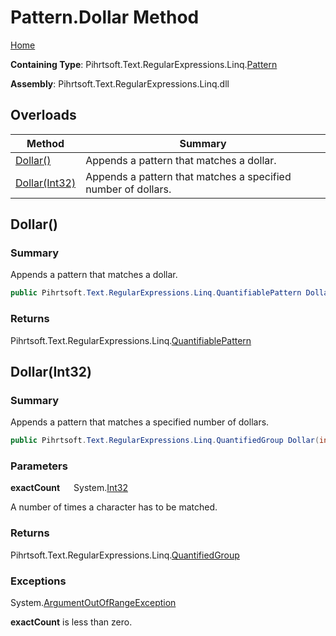 # Pattern\.Dollar Method

[Home](../../../../../../README.md)

**Containing Type**: Pihrtsoft\.Text\.RegularExpressions\.Linq\.[Pattern](../README.md)

**Assembly**: Pihrtsoft\.Text\.RegularExpressions\.Linq\.dll

## Overloads

| Method | Summary |
| ------ | ------- |
| [Dollar()](#Pihrtsoft_Text_RegularExpressions_Linq_Pattern_Dollar) | Appends a pattern that matches a dollar\. |
| [Dollar(Int32)](#Pihrtsoft_Text_RegularExpressions_Linq_Pattern_Dollar_System_Int32_) | Appends a pattern that matches a specified number of dollars\. |

## Dollar\(\) <a name="Pihrtsoft_Text_RegularExpressions_Linq_Pattern_Dollar"></a>

### Summary

Appends a pattern that matches a dollar\.

```csharp
public Pihrtsoft.Text.RegularExpressions.Linq.QuantifiablePattern Dollar()
```

### Returns

Pihrtsoft\.Text\.RegularExpressions\.Linq\.[QuantifiablePattern](../../QuantifiablePattern/README.md)

## Dollar\(Int32\) <a name="Pihrtsoft_Text_RegularExpressions_Linq_Pattern_Dollar_System_Int32_"></a>

### Summary

Appends a pattern that matches a specified number of dollars\.

```csharp
public Pihrtsoft.Text.RegularExpressions.Linq.QuantifiedGroup Dollar(int exactCount)
```

### Parameters

**exactCount** &emsp; System\.[Int32](https://docs.microsoft.com/en-us/dotnet/api/system.int32)

A number of times a character has to be matched\.

### Returns

Pihrtsoft\.Text\.RegularExpressions\.Linq\.[QuantifiedGroup](../../QuantifiedGroup/README.md)

### Exceptions

System\.[ArgumentOutOfRangeException](https://docs.microsoft.com/en-us/dotnet/api/system.argumentoutofrangeexception)

**exactCount** is less than zero\.

